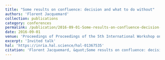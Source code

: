 ```yaml
---
title: "Some results on confluence: decision and what to do without"
authors: 'Florent Jacquemard'
collection: publications
category: conferences
permalink: /publication/2016-09-01-Some-results-on-confluence-decision-and-what-to-do-without
date: 2016-09-01
venue: 'Proceedings of Proceedings of the 5th International Workshop on Confluence'
excerpt: 'Invited talk'
hal: 'https://inria.hal.science/hal-01367535'
citation: 'Florent Jacquemard, &quot;Some results on confluence: decision and what to do without&quot; In the proceedings of Proceedings of the 5th International Workshop on Confluence, 2016.'
---
```

